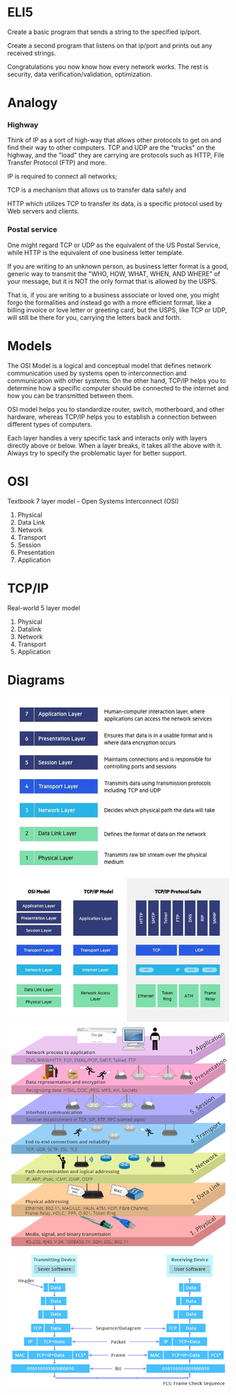 # ELI5

Create a basic program that sends a string to the specified ip/port.

Create a second program that listens on that ip/port and prints out any received strings.

Congratulations you now know how every network works. The rest is security, data verification/validation, optimization.

# Analogy

### **Highway**

Think of IP as a sort of high-way that allows other protocols to get on and find their way to other computers. TCP and UDP are the "trucks" on the highway, and the "load" they are carrying are protocols such as HTTP, File Transfer Protocol (FTP) and more.

IP is required to connect all networks;

TCP is a mechanism that allows us to transfer data safely and

HTTP which utilizes TCP to transfer its data, is a specific protocol used by Web servers and clients.

### **Postal service**

One might regard TCP or UDP as the equivalent of the US Postal Service, while HTTP is the equivalent of one business letter template.

If you are writing to an unknown person, as business letter format is a good, generic way to transmit the "WHO, HOW, WHAT, WHEN, AND WHERE" of your message, but it is NOT the only format that is allowed by the USPS.

That is, if you are writing to a business associate or loved one, you might forgo the formalities and instead go with a more efficient format, like a billing invoice or love letter or greeting card, but the USPS, like TCP or UDP, will still be there for you, carrying the letters back and forth.

# Models

The OSI Model is a logical and conceptual model that defines network communication used by systems open to interconnection and communication with other systems. On the other hand, TCP/IP helps you to determine how a specific computer should be connected to the internet and how you can be transmitted between them.

OSI model helps you to standardize router, switch, motherboard, and other hardware, whereas TCP/IP helps you to establish a connection between different types of computers.

Each layer handles a very specific task and interacts only with layers directly above or below. When a layer breaks, it takes all the above with it. Always try to specify the problematic layer for better support.

# OSI

Textbook 7 layer model - Open Systems Interconnect (OSI)

1. Physical
2. Data Link
3. Network
4. Transport
5. Session
6. Presentation
7. Application

# TCP/IP

Real-world 5 layer model

1. Physical
2. Datalink
3. Network
4. Transport
5. Application

# Diagrams

![TEA](../pics/networking/OSI-7-layers.jpg)
![TEA](../pics/networking/OSI-vs.-TCPIP-models.jpg)
![TEA](../pics/networking/OSI.png)
![TEA](../pics/networking/data_flow.jpg)
